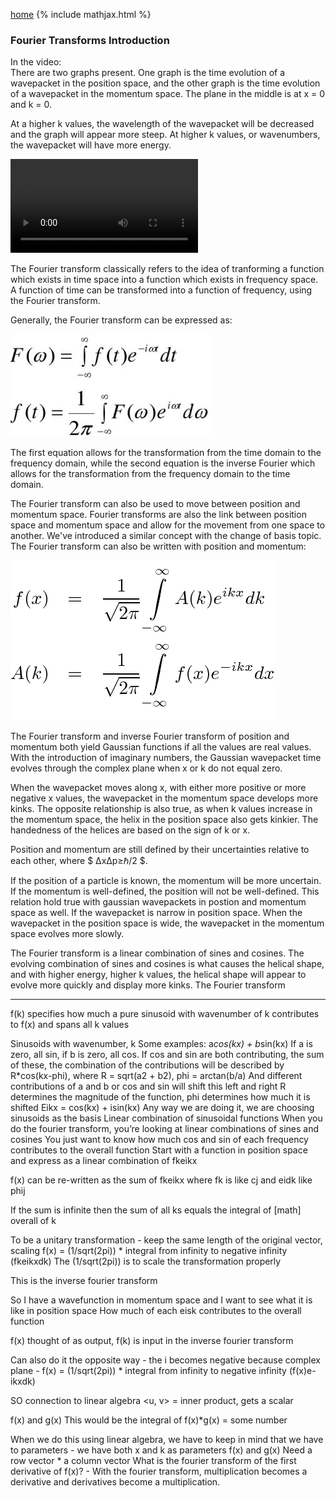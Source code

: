 [home](/README.md)
{% include mathjax.html %}

### Fourier Transforms Introduction
   
In the video:  
There are two graphs present. One graph is the time evolution of a wavepacket in the position space, and the other graph is the time evolution of a wavepacket in the momentum space. The plane in the middle is at x = 0 and k = 0. 
 
At a higher k values, the wavelength of the wavepacket will be decreased and the graph will appear more steep. At higher k values, or wavenumbers, the wavepacket will have more energy. 

![video](/fvid.mp4)

The Fourier transform classically refers to the idea of tranforming a function which exists in time space into a function which exists in frequency space. A function of time can be transformed into a function of frequency, using the Fourier transform. 

Generally, the Fourier transform can be expressed as: 

![fourier](/four.jpg)


The first equation allows for the transformation from the time domain to the frequency domain, while the second equation is the inverse Fourier which allows for the transformation from the frequency domain to the time domain. 

The Fourier transform can also be used to move between position and momentum space. Fourier transforms are also the link between position space and momentum space and allow for the movement from one space to another. We've introduced a similar concept with the change of basis topic. The Fourier transform can also be written with position and momentum: 

![pos and mom](/posmom.png)


The Fourier transform and inverse Fourier transform of position and momentum both yield Gaussian functions if all the values are real values. With the introduction of imaginary numbers, the Gaussian wavepacket time evolves through the complex plane when x or k do not equal zero. 

When the wavepacket moves along x, with either more positive or more negative x values, the wavepacket in the momentum space develops more kinks. The opposite relationship is also true, as when k values increase in the momentum space, the helix in the position space also gets kinkier. The handedness of the helices are based on the sign of k or x. 

Position and momentum are still defined by their uncertainties relative to each other, where $ ΔxΔp≥ℏ/2 $.

If the position of a particle is known, the momentum will be more uncertain. If the momentum is well-defined, the position will not be well-defined. This relation hold true with gaussian wavepackets in postion and momentum space as well. If the wavepacket is narrow in position space. When the wavepacket in the position space is wide, the wavepacket in the momentum space evolves more slowly. 

The Fourier transform is a linear combination of sines and cosines. The evolving combination of sines and cosines is what causes the helical shape, and with higher energy, higher k values, the helical shape will appear to evolve more quickly and display more kinks. The Fourier transform 

 
-----------------------

f(k) specifies how much a pure sinusoid with wavenumber of k contributes to f(x) and spans all k values

Sinusoids with wavenumber, k 
Some examples: 
	a*cos(kx) + b*sin(kx) 
	If a is zero, all sin, if b is zero, all cos.
	If cos and sin are both contributing, the sum of these, the combination of the contributions will be described by R*cos(kx-phi), where R = sqrt(a2 + b2), phi = arctan(b/a) 
	And different contributions of a and b or cos and sin will shift this left and right
	R determines the magnitude of the function, phi determines how much it is shifted
	Eikx = cos(kx) + isin(kx)
Any way we are doing it, we are choosing sinusoids as the basis
Linear combination of sinusoidal functions 
When you do the fourier transform, you’re looking at linear combinations of sines and cosines
You just want to know how much cos and sin of each frequency contributes to the overall function
Start with a function in position space and express as a linear combination of fkeikx
 
f(x) can be re-written as the sum of fkeikx where fk is like cj and eidk like phij 

If the sum is infinite then the sum of all ks equals the integral of [math] overall of k 

To be a unitary transformation - keep the same length of the original vector, scaling
f(x) = (1/sqrt(2pi)) * integral from infinity to negative infinity (fkeikxdk)
The (1/sqrt(2pi)) is to scale the transformation properly 

This is the inverse fourier transform

So I have a wavefunction in momentum space and I want to see what it is like in position space
How much of each eisk contributes to the overall function 

f(x) thought of as output, f(k) is input in the inverse fourier transform

Can also do it the opposite way - the i becomes negative because complex plane - 
f(x) = (1/sqrt(2pi)) * integral from infinity to negative infinity (f(x)e-ikxdk)

SO connection to linear algebra
<u, v> = inner product, gets a scalar 

f(x) and g(x) 
This would be the integral of f(x)*g(x) = some number 
 
When we do this using linear algebra, we have to keep in mind that we have to parameters - we have both x and k as parameters 
f(x) and g(x) 
Need a row vector * a column vector 
What is the fourier transform of the first derivative of f(x)?
	- With the fourier transform, multiplication becomes a derivative and derivatives become a multiplication.

